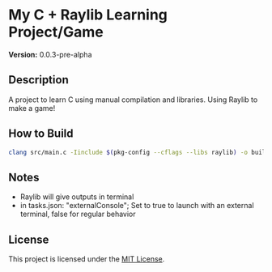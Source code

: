 # My C + Raylib Learning Project/Game

<!-- VERSION LINE -->
**Version:** 0.0.3-pre-alpha
## Description
A project to learn C using manual compilation and libraries. Using Raylib to make a game!

## How to Build
```bash
clang src/main.c -Iinclude $(pkg-config --cflags --libs raylib) -o build/main # Mac
```

## Notes
- Raylib will give outputs in terminal
- in tasks.json: "externalConsole"; Set to true to launch with an external terminal, false for regular behavior

## License
This project is licensed under the [MIT License](LICENSE).